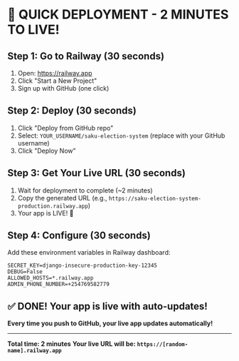 # 🚀 QUICK DEPLOYMENT - 2 MINUTES TO LIVE!

## Step 1: Go to Railway (30 seconds)
1. Open: https://railway.app
2. Click "Start a New Project"
3. Sign up with GitHub (one click)

## Step 2: Deploy (30 seconds)
1. Click "Deploy from GitHub repo"
2. Select: `YOUR_USERNAME/saku-election-system` (replace with your GitHub username)
3. Click "Deploy Now"

## Step 3: Get Your Live URL (30 seconds)
1. Wait for deployment to complete (~2 minutes)
2. Copy the generated URL (e.g., `https://saku-election-system-production.railway.app`)
3. Your app is LIVE! 🎉

## Step 4: Configure (30 seconds)
Add these environment variables in Railway dashboard:
```
SECRET_KEY=django-insecure-production-key-12345
DEBUG=False
ALLOWED_HOSTS=*.railway.app
ADMIN_PHONE_NUMBER=+254769582779
```

## ✅ DONE! Your app is live with auto-updates!

**Every time you push to GitHub, your live app updates automatically!**

---
**Total time: 2 minutes**
**Your live URL will be: `https://[random-name].railway.app`**
